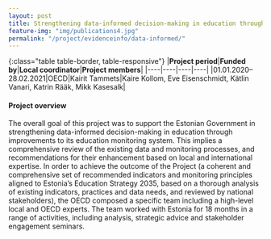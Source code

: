 ```yaml
---
layout: post
title: Strengthening data-informed decision-making in education through improvement of the education monitoring system (OECD uuring)  
feature-img: "img/publications4.jpg"
permalink: "/project/evidenceinfo/data-informed/"
---
```


{:class="table table-border, table-responsive"}
|**Project period**|**Funded by**|**Local coordinator**|**Project members**|
|----|----|----|----|
|01.01.2020–28.02.2021|OECD|Kairit Tammets|Kaire Kollom, Eve Eisenschmidt, Kätlin Vanari, Katrin Rääk, Mikk Kasesalk|

#### Project overview
The overall goal of this project was to support the Estonian Government in strengthening data-informed decision-making in education through improvements to its education monitoring system. This implies a comprehensive review of the existing data and monitoring processes, and recommendations for their enhancement based on local and international expertise. In order to achieve the outcome of the Project (a coherent and comprehensive set of recommended indicators and monitoring principles aligned to Estonia’s Education Strategy 2035, based on a thorough analysis of existing indicators, practices and data needs, and reviewed by national stakeholders), the OECD composed a specific team including a high-level local and OECD experts. The team worked with Estonia for 18 months in a range of activities, including analysis, strategic advice and stakeholder engagement seminars. 
